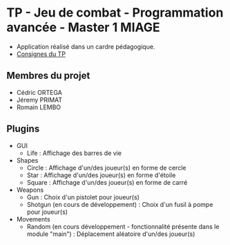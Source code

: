 # TP - Jeu de combat - Programmation avancée - Master 1 MIAGE

<ul>
    <li>Application réalisé dans un cardre pédagogique.</li>
    <li><a href="https://github.com/fabricehuet/PA_2019_Projet">Consignes du TP</a></li>
</ul>

## Membres du projet

<ul>
    <li>Cédric ORTEGA</li>
    <li>Jéremy PRIMAT</li>
    <li>Romain LEMBO</li>
</ul>

## Plugins

<ul>
    <li>
        GUI
        <ul>
            <li>Life : Affichage des barres de vie</li>
        </ul>
    </li>
    <li>
        Shapes
        <ul>
            <li>Circle : Affichage d'un/des joueur(s) en forme de cercle</li>
            <li>Star : Affichage d'un/des joueur(s) en forme d'étoile</li>
            <li>Square : Affichage d'un/des joueur(s) en forme de carré</li>
        </ul>
    </li>
    <li>
        Weapons
        <ul>
            <li>Gun : Choix d'un pistolet pour joueur(s)</li>
            <li>Shotgun (en cours de développement) : Choix d'un fusil à pompe pour joueur(s)</li>
        </ul>
    </li>
    <li>
        Movements
        <ul>
            <li>Random (en cours développement - fonctionnalité présente dans le module "main") : Déplacement aléatoire d'un/des joueur(s)</li>
        </ul>
    </li>
</ul>